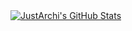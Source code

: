 <a href="https://github.com/JustArchi/JustArchi/blob/main/README.md">
	<img src="https://github-readme-stats.vercel.app/api?username=JustArchi&count_private=true&include_all_commits=true&show_icons=true&theme=dark" alt="JustArchi's GitHub Stats">
</a>
